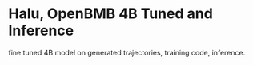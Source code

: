 # Halu, OpenBMB 4B Tuned and Inference
 fine tuned 4B model on generated trajectories, training code, inference.
